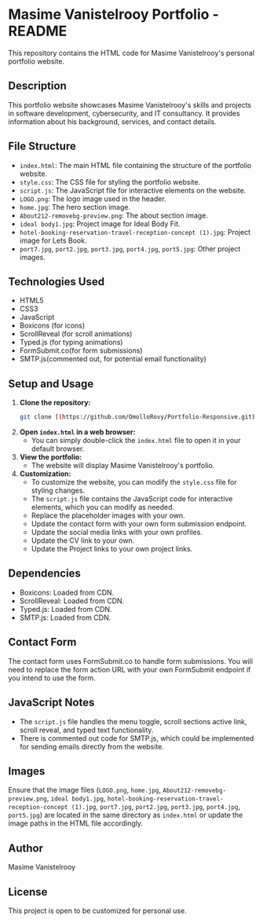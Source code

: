 # Masime Vanistelrooy Portfolio - README

This repository contains the HTML code for Masime Vanistelrooy's personal portfolio website.

## Description

This portfolio website showcases Masime Vanistelrooy's skills and projects in software development, cybersecurity, and IT consultancy. It provides information about his background, services, and contact details.

## File Structure

* `index.html`: The main HTML file containing the structure of the portfolio website.
* `style.css`: The CSS file for styling the portfolio website.
* `script.js`: The JavaScript file for interactive elements on the website.
* `LOGO.png`: The logo image used in the header.
* `home.jpg`: The hero section image.
* `About212-removebg-preview.png`: The about section image.
* `ideal body1.jpg`: Project image for Ideal Body Fit.
* `hotel-booking-reservation-travel-reception-concept (1).jpg`: Project image for Lets Book.
* `port7.jpg`, `port2.jpg`, `port3.jpg`, `port4.jpg`, `port5.jpg`: Other project images.

## Technologies Used

* HTML5
* CSS3
* JavaScript
* Boxicons (for icons)
* ScrollReveal (for scroll animations)
* Typed.js (for typing animations)
* FormSubmit.co(for form submissions)
* SMTP.js(commented out, for potential email functionality)

## Setup and Usage

1.  **Clone the repository:**
    ```bash
    git clone [(https://github.com/OmolloRovy/Portfolio-Responsive.git)
    ```
2.  **Open `index.html` in a web browser:**
    * You can simply double-click the `index.html` file to open it in your default browser.
3.  **View the portfolio:**
    * The website will display Masime Vanistelrooy's portfolio.
4.  **Customization:**
    * To customize the website, you can modify the `style.css` file for styling changes.
    * The `script.js` file contains the JavaScript code for interactive elements, which you can modify as needed.
    * Replace the placeholder images with your own.
    * Update the contact form with your own form submission endpoint.
    * Update the social media links with your own profiles.
    * Update the CV link to your own.
    * Update the Project links to your own project links.

## Dependencies

* Boxicons: Loaded from CDN.
* ScrollReveal: Loaded from CDN.
* Typed.js: Loaded from CDN.
* SMTP.js: Loaded from CDN.

## Contact Form

The contact form uses FormSubmit.co to handle form submissions. You will need to replace the form action URL with your own FormSubmit endpoint if you intend to use the form.

## JavaScript Notes

* The `script.js` file handles the menu toggle, scroll sections active link, scroll reveal, and typed text functionality.
* There is commented out code for SMTP.js, which could be implemented for sending emails directly from the website.

## Images

Ensure that the image files (`LOGO.png`, `home.jpg`, `About212-removebg-preview.png`, `ideal body1.jpg`, `hotel-booking-reservation-travel-reception-concept (1).jpg`, `port7.jpg`, `port2.jpg`, `port3.jpg`, `port4.jpg`, `port5.jpg`) are located in the same directory as `index.html` or update the image paths in the HTML file accordingly.

## Author

Masime Vanistelrooy

## License

This project is open to be customized for personal use.
